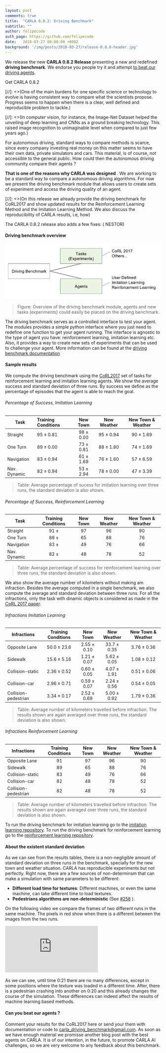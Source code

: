 ```yaml
---
layout: post
comments: true
title:  "CARLA 0.8.2: Driving Benchmark"
subtitle: ""
author: felipecode
auth_page: https://github.com/felipecode
date:   2018-03-27 08:00:00 +0002
background: '/img/posts/2018-03-27/release-0.8.0-header.jpg'
---
```


We release the new  **CARLA 0.8.2 Release** presenting a new and redefined **driving benchmark**. We endorse you people try it and attempt [to beat our driving agents](#can-you-beat-our-agents-).


<!-- Get release button -->
<p class="center"><a href="https://github.com/carla-simulator/carla/releases" target="_blank" class="btn btn-primary" title="Go to CARLA releases" style="text-decoration: none;"><i class="fab fa-github fa-lg"></i> Get CARLA 0.8.2</a></p>




[//]: <>(One of the main burdens for one specific science or  technology to evolve is having consistent way to compare what  the scientists propose. Progress seems to happen when there is a clear, well defined and reproducible problem to tackle.)

[//]: <>(In computer vision, for instance, the Image-Net Dataset  helped the unveiling of deep learning and CNNs as  a ground breaking technology. This raised image recognition to unimaginable level when compared to just few years ago.)

For autonomous driving, standard ways to compare methods is scarce, since every company investing real money on this matter seems to have their own data, private simulators and cars. This material, is of course, not accessible to the general public. How could then the autonomous driving community compare their agents ?


**That is one of the reasons why CARLA was designed** . We are working to be a standard way  to compare a autonomous driving algorithms. For now we present the driving benchmark module that allows users to create sets of experiment and access the driving quality of an agent.

[//]: <>(On this release we already provide the driving benchmark for CoRL2017 and show updated results for the Reinforcement Learning Method and the Imitation Learning Method. We also discuss the reproducibility of CARLA results, i.e, how)

The CARLA 0.8.2 release also adds a few fixes: ( NESTOR)


#### Driving benchmark overview


![benchmark diagram](/img/posts/2018-04-02/benchmark_diagram_small.png)

> Figure: Overview of the driving benchmark module, agents and new tasks (experiments) could easily be placed on the driving benchmark.

The driving benchmark serves as a controlled interface to test your agent. The modules provides a simple python interface where you just need to redefine one function to get your agent
running. The interface is agnostic to the type of agent you have: reinforcement learning, imitation learning etc. Also, it provides a way to create new sets of experiments that can be used to challenge your agent.
More information can be found at the [driving benchmark documentation]()


#### Sample results

We compute the driving benchmark using the [CoRL2017](http://proceedings.mlr.press/v78/dosovitskiy17a/dosovitskiy17a.pdf) set of tasks for  reinforcement learning and  imitation learning agents. We show the average success and standard deviation of three runs. By success we define as the percentage of episodes that the agent is able to reach the goal.

###### Percentage of Success, Imitation Learning

Task          | Training Conditions | New Town | New Weather     | New Town & Weather
--------------|:------------------- |:--------:|:---------------:| :----:
Straight      | 95 ± 0.81           | 98 ± 0.00| 95 ± 0.94       | 90 ± 1.69
One Turn      | 89 ± 0.00           | 73 ± 0.81| 88 ± 1.80       | 74 ± 1.69
Navigation    | 83 ± 0.94           | 61 ± 1.69| 76 ± 1.60       | 57 ± 6.59
Nav. Dynamic  | 82 ± 0.94           | 53 ± 2.94| 78 ± 0.00       | 47 ± 3.39

> Table: Average percentage of sucess for imitation learning over three runs, the standard deviation is also shown.

###### Percentage of Success, Reinforcement Learning

Task          | Training Conditions | New Town | New Weather     | New Town & Weather
--------------|:-------------------:|:--------:|:---------------:| :-------------:
Straight      | 91 ±                 | 97       | 96              | 90
One Turn      | 89 ±                 | 65       | 88              | 76
Navigation    | 83 ±                 | 49       | 76              | 66
Nav. Dynamic  | 82 ±                 | 48       | 78              | 52

> Table: Average percentage of success for reinforcement learning over three runs, the standard deviation is also shown.

We also show the average number  of kilometers without making am infraction. Besides the average computed in a single benchmark, we also compute the average and standard deviation between three runs. For all the infractions, only the task with dinamic objects is considered as made in the [CoRL 2017 paper](proceedings.mlr.press/v78/dosovitskiy17a/dosovitskiy17a.pdf).

###### Infractions Imitation Learning

Infractions                | Training Conditions | New Town   | New Weather     | New Town & Weather
--------------             |:-------------------:|:----------:|:---------------:| :----:
Opposite Lane              | 50.0 ± 23.6         | 2.55 ± 0.10| 33.7 ± 0.35     | 3.76 ± 0.36
Sidewalk                   | 15.6 ± 5.16         | 1.21 ± 0.07| 5.62 ± 0.05     | 1.08 ± 0.12
Collision-static           | 2.36 ± 0.52         | 0.60 ± 0.05| 4.07 ± 1.91     | 0.51 ± 0.06
Collision-car              | 2.96 ± 0.71         | 0.59 ± 0.07| 2.24 ± 0.56     | 0.54 ± 0.05
Collision-pedestrian       | 3.34 ± 0.17         | 2.52 ± 0.69| 5.00 ± 0.92     | 1.79 ± 0.36

> Table: Average number of kilometers travelled before infraction. The results shown are again averaged over three runs, the standard deviation is also shown.


###### Infractions Reinforcement Learning

Infractions                | Training Conditions | New Town | New Weather     | New Town & Weather
--------------             |:-------------------:|:--------:|:---------------:| :----:
Opposite Lane              | 91                  | 97       | 96              | 90
Sidewalk                   | 89                  | 65       | 88              | 76
Collision-static           | 83                  | 49       | 76              | 66
Collision-car              | 82                  | 48       | 78              | 52
Collision-pedestrian       | 82                  | 48       | 78              | 52

> Table: Average number of kilometers travelled before infraction. The results shown are again averaged over three runs, the standard deviation is also shown.


To run the driving benchmark for imitation learning go to the [imitation learning repository](https://github.com/carla-simulator/imitation-learning).
To run the driving benchmark for reinforcement learning go to the [reinforcement learning repository](https://github.com/carla-simulator/imitation-learning).

#### About the existent standard deviation

As we can see from the results tables, there is a non-negligible amount of standard deviation on three runs in the benchmark, specially for the new town and weather situation. CARLA has reproducible experiments but not perfectly. Right now, there are a few sources of non-determinsm that can make a simulation with same parameters to be
different:

* **Different load time for textures**: Different machines, or even the same machine, can take different time to load textures.
* **Pedestrians algorithms are non-deterministic** (See  [#258](https://github.com/carla-simulator/carla/issues/258) ).

On the following video we compare the frames of two different runs in the same machine. The pixels in red show when there is a different between the images from the two runs.

<div class="intrinsic-container intrinsic-container-16x9">
  <iframe src="https://www.youtube.com/embed/6uCbRHj3ojo?feature=oembed&vq=hd720" frameborder="0" gesture="media" allowfullscreen="" class="fluidvids-item" data-fluidvids="loaded"></iframe>
</div>

As we can see, until time 0:21 there are no many differences, except in some positions where the texture was loaded in a different time. After, there is a pedestrian crashing into another on 0:20 and this already changes the course of the simulation. These differences can indeed affect the results of machine learning based methods.


#### Can you beat our agents ?


Comment your results for the CoRL2017 here or send your them with documentation or code to carla_driving_benchmark@gmail.com. As soon as we have enough material we promisse another blog post with the best agents on CARLA. It is of our intention, in the future, to promote CARLA AI challenges, so we are very welcome to any feedback about this benchmark.


